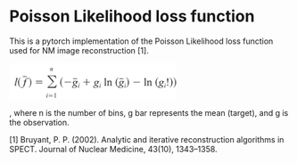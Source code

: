 # Poisson Likelihood loss function

This is a pytorch implementation of the Poisson Likelihood loss function used for NM image reconstruction [1].

<img src="https://github.com/junyuchen245/PoissonLikelihoodLoss_pytorch/blob/main/GetImage.png" width="300"/>

, where n is the number of bins, g bar represents the mean (target), and g is the observation.

[1] Bruyant, P. P. (2002). Analytic and iterative reconstruction algorithms in SPECT. Journal of Nuclear Medicine, 43(10), 1343–1358. 

